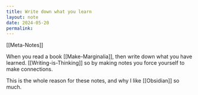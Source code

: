 ```yaml
---
title: Write down what you learn
layout: note
date: 2024-05-20
permalink:
---
```


[[Meta-Notes]]

When you read a book [[Make-Marginalia]], then write down what you have learned. [[Writing-is-Thinking]] so by making notes you force yourself to make connections.

This is the whole reason for these notes, and why I like [[Obsidian]] so much. 

